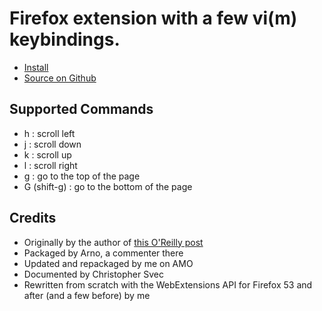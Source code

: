 # Firefox extension with a few vi(m) keybindings.

* [Install](http://j.mp/hnuo2O)
* [Source on Github](http://j.mp/hKMV6t)

## Supported Commands

* h : scroll left
* j : scroll down
* k : scroll up
* l : scroll right
* g : go to the top of the page
* G (shift-g) : go to the bottom of the page


## Credits

* Originally by the author of [this O'Reilly post](http://www.oreillynet.com/linux/blog/2006/04/firefox_with_vim_keybindings.html)
* Packaged by Arno, a commenter there
* Updated and repackaged by me on AMO
* Documented by Christopher Svec
* Rewritten from scratch with the WebExtensions API for Firefox 53 and after (and a few before) by me
